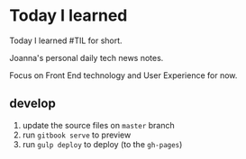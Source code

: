 Today I learned
===

Today I learned #TIL for short.

Joanna's personal daily tech news notes.

Focus on Front End technology and User Experience for now.

## develop

1. update the source files on `master` branch
2. run `gitbook serve` to preview
3. run `gulp deploy` to deploy (to the `gh-pages`)